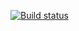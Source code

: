 [![Build status](https://ci.appveyor.com/api/projects/status/bjisnm78d9f8a90x?svg=true)](https://ci.appveyor.com/project/Uwenta/javagradlerestapi)

